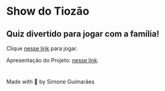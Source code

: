 # Show do Tiozão
## Quiz divertido para jogar com a família!


Clique <a href="https://simoneguimaraes.github.io/game-show-do-tiozao/" target="_blank"> nesse link</a> para jogar.


Apresentação do Projeto: <a href="https://drive.google.com/file/d/1PYGfAA9Zyfq9uXCzWUqUX-V7BXfIzRsm/view?usp=sharing" target="_blank"> nesse link</a>.



#
Made with 💜 by Simone Guimarães
